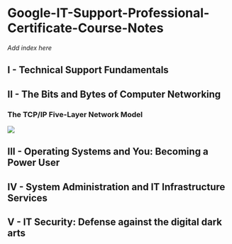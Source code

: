 # Google-IT-Support-Professional-Certificate-Course-Notes

*Add index here*



## I - Technical Support Fundamentals

## II - The Bits and Bytes of Computer Networking
### The TCP/IP Five-Layer Network Model
![](https://github.com/mais-hatem/Google-IT-Support-Professional-Certificate-Course-Notes/blob/master/images/TCP%20IP%20Five-Layer%20Network%20Model.PNG)





## III - Operating Systems and You: Becoming a Power User
## IV - System Administration and IT Infrastructure Services
## V - IT Security: Defense against the digital dark arts
